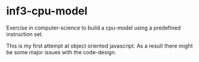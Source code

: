 inf3-cpu-model
==============

Exercise in computer-science to build a cpu-model using a predefined instruction set.

This is my first attempt at object oriented javascript. As a result there might be some major issues with the code-design.
